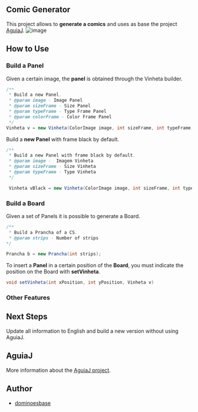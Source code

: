 ## Comic Generator
This project allows to **generate a comics** and uses as base the project [AguiaJ](https://github.com/andre-santos-pt/aguiaj).
![image](https://drive.google.com/file/d/1kjCp5tf4qXcpoYt_H60tuV-Sl9itoiyq/view?usp=sharing)

## How to Use

### Build a Panel
Given a certain image, the **panel** is obtained through the Vinheta builder.

```java
/**
 * Build a new Panel.
 * @param image - Image Panel
 * @param sizeFrame - Size Panel
 * @param typeFrame - Type Frame Panel
 * @param colorFrame - Color Frame Panel
 */
Vinheta v = new Vinheta(ColorImage image, int sizeFrame, int typeFrame, Color colorFrame);
```
Build a **new Panel** with frame black by default.

```java
/**
 * Build a new Panel with frame black by default.
 * @param image -  Imagem Vinheta
 * @param sizeFrame - Size Vinheta
 * @param typeFrame - Type Vinheta
 */

 Vinheta vBlack = new Vinheta(ColorImage image, int sizeFrame, int typeFrame);
```

### Build a Board
Given a set of Panels it is possible to generate a Board.

```java
/**
 * Build a Prancha of a CS.
 * @param strips - Number of strips
*/

Prancha b = new Prancha(int strips);
```
To insert a **Panel** in a certain position of the **Board**, you must
indicate the position on the Board with **setVinheta**.

```java
void setVinheta(int xPosition, int yPosition, Vinheta v)
```

### Other Features

## Next Steps
Update all information to English and build a new version without using AguiaJ.

## AguiaJ
More information about the [AguiaJ project](https://github.com/andre-santos-pt/aguiaj).

## Author
* [dominoesbase](https://twitter.com/jorgedominoes)
